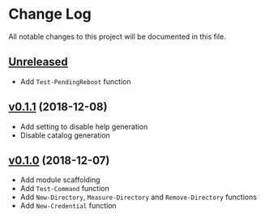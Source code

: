 # Change Log

All notable changes to this project will be documented in this file.

## [Unreleased]

- Add `Test-PendingReboot` function

## [v0.1.1] (2018-12-08)

- Add setting to disable help generation
- Disable catalog generation

## [v0.1.0] (2018-12-07)

- Add module scaffolding
- Add `Test-Command` function
- Add `New-Directory`, `Measure-Directory` and `Remove-Directory` functions
- Add `New-Credential` function

[Unreleased]: https://github.com/kitforbes/UtilitiesPS/compare/v0.1.1...HEAD
[v0.1.1]: https://github.com/kitforbes/UtilitiesPS/compare/v0.1.0...v0.1.1
[v0.1.0]: https://github.com/kitforbes/UtilitiesPS/compare/1e5f30c...v0.1.0
